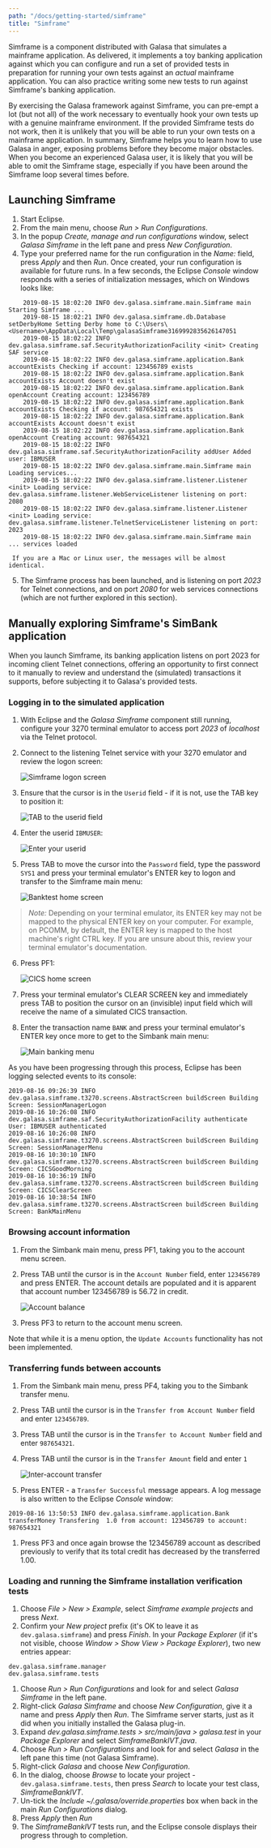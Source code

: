 ```yaml
---
path: "/docs/getting-started/simframe"
title: "Simframe"
---
```

Simframe is a component distributed with Galasa that simulates a mainframe application. As delivered, it implements a toy banking application against which you can configure and run a set of provided tests in preparation for running your own tests against an *actual* mainframe application. You can also practice writing some new tests to run against Simframe's banking application.

By exercising the Galasa framework against Simframe, you can pre-empt a lot (but not all) of the work necessary to eventually hook your own tests up with a genuine mainframe environment. If the provided Simframe tests do not work, then it is unlikely that you will be able to run your own tests on a mainframe application. In summary, Simframe helps you to learn how to use Galasa in anger, exposing problems before they become major obstacles. When you become an experienced Galasa user, it is likely that you will be able to omit the Simframe stage, especially if you have been around the Simframe loop several times before.

## Launching Simframe
1. Start Eclipse.
1. From the main menu, choose *Run > Run Configurations*.
1. In the popup *Create, manage and run configurations* window, select *Galasa Simframe* in the left pane and press *New Configuration*. 
1. Type your preferred name for the run configuration in the *Name:* field, press *Apply* and then *Run*. Once created, your run configuration is available for future runs.
In a few seconds, the Eclipse *Console* window responds with a series of initialization messages, which on Windows looks like:
```
    2019-08-15 18:02:20 INFO dev.galasa.simframe.main.Simframe main Starting Simframe ...
    2019-08-15 18:02:21 INFO dev.galasa.simframe.db.Database setDerbyHome Setting Derby home to C:\Users\<Username>\AppData\Local\Temp\galasaSimframe3169992835626147051
    2019-08-15 18:02:22 INFO dev.galasa.simframe.saf.SecurityAuthorizationFacility <init> Creating SAF service
    2019-08-15 18:02:22 INFO dev.galasa.simframe.application.Bank accountExists Checking if account: 123456789 exists
    2019-08-15 18:02:22 INFO dev.galasa.simframe.application.Bank accountExists Account doesn't exist
    2019-08-15 18:02:22 INFO dev.galasa.simframe.application.Bank openAccount Creating account: 123456789
    2019-08-15 18:02:22 INFO dev.galasa.simframe.application.Bank accountExists Checking if account: 987654321 exists
    2019-08-15 18:02:22 INFO dev.galasa.simframe.application.Bank accountExists Account doesn't exist
    2019-08-15 18:02:22 INFO dev.galasa.simframe.application.Bank openAccount Creating account: 987654321
    2019-08-15 18:02:22 INFO dev.galasa.simframe.saf.SecurityAuthorizationFacility addUser Added user: IBMUSER
    2019-08-15 18:02:22 INFO dev.galasa.simframe.main.Simframe main Loading services...
    2019-08-15 18:02:22 INFO dev.galasa.simframe.listener.Listener <init> Loading service: dev.galasa.simframe.listener.WebServiceListener listening on port: 2080
    2019-08-15 18:02:22 INFO dev.galasa.simframe.listener.Listener <init> Loading service: dev.galasa.simframe.listener.TelnetServiceListener listening on port: 2023
    2019-08-15 18:02:22 INFO dev.galasa.simframe.main.Simframe main ... services loaded
```

     If you are a Mac or Linux user, the messages will be almost identical.

5. The Simframe process has been launched, and is listening on port *2023* for Telnet connections, and on port *2080* for web services connections (which are not further explored in this section).

## Manually exploring Simframe's SimBank application
When you launch Simframe, its banking application listens on port 2023 for incoming client Telnet connections, offering an opportunity to first connect to it manually to review and understand the (simulated) transactions it supports, before subjecting it to Galasa's provided tests.

### Logging in to the simulated application
1. With Eclipse and the *Galasa Simframe* component still running, configure your 3270 terminal emulator to access port *2023* of *localhost* via the Telnet protocol. 
1. Connect to the listening Telnet service with your 3270 emulator and review the logon screen:

    ![Simframe logon screen](./simframe-logon.png)

1. Ensure that the cursor is in the `Userid` field - if it is not, use the TAB key to position it:

    ![TAB to the userid field](./simframe-userid.png) 

1. Enter the userid `IBMUSER`:

    ![Enter your userid](./simframe-ibmuser.png) 

1. Press TAB to move the cursor into the `Password` field, type the password `SYS1` and press your terminal emulator's ENTER key to logon and transfer to the Simframe main menu:

    ![Banktest home screen](./simframe-banktest.png) 

> *Note:* Depending on your terminal emulator, its ENTER key may not be mapped to the physical ENTER key on your computer. For example,
> on PCOMM, by default, the ENTER key is mapped to the host machine's right CTRL key. If you are unsure about this, review
> your terminal emulator's documentation.

6. Press PF1:

    ![CICS home screen](./simframe-cics.png) 

1. Press your terminal emulator's CLEAR SCREEN key and immediately press TAB to position the cursor on an (invisible) input field which will receive the name of a simulated CICS transaction.
1. Enter the transaction name `BANK` and press your terminal emulator's ENTER key once more to get to the Simbank main menu:

    ![Main banking menu](./simframe-mainmenu.png) 

As you have been progressing through this process, Eclipse has been logging selected events to its console:

```
2019-08-16 09:26:39 INFO dev.galasa.simframe.t3270.screens.AbstractScreen buildScreen Building Screen: SessionManagerLogon
2019-08-16 10:26:08 INFO dev.galasa.simframe.saf.SecurityAuthorizationFacility authenticate User: IBMUSER authenticated
2019-08-16 10:26:08 INFO dev.galasa.simframe.t3270.screens.AbstractScreen buildScreen Building Screen: SessionManagerMenu
2019-08-16 10:30:10 INFO dev.galasa.simframe.t3270.screens.AbstractScreen buildScreen Building Screen: CICSGoodMorning
2019-08-16 10:36:19 INFO dev.galasa.simframe.t3270.screens.AbstractScreen buildScreen Building Screen: CICSClearScreen
2019-08-16 10:38:54 INFO dev.galasa.simframe.t3270.screens.AbstractScreen buildScreen Building Screen: BankMainMenu
```
### Browsing account information
1. From the Simbank main menu, press PF1, taking you to the account menu screen.
1. Press TAB until the cursor is in the `Account Number` field, enter `123456789` and press ENTER. 
    The account details are populated and it is apparent that account number 123456789 is 56.72 in credit.

    ![Account balance](./simframe-balance.png)

1. Press PF3 to return to the account menu screen.

Note that while it is a menu option, the `Update Accounts` functionality has not been implemented.

### Transferring funds between accounts
1. From the Simbank main menu, press PF4, taking you to the Simbank transfer menu.
1. Press TAB until the cursor is in the `Transfer from Account Number` field and enter `123456789`.
1. Press TAB until the cursor is in the `Transfer to Account Number` field and enter `987654321`.
1. Press TAB until the cursor is in the `Transfer Amount` field and enter `1`

    ![Inter-account transfer](./simframe-transfer.png)

1. Press ENTER - a `Transfer Successful` message appears. A log message is also written to the Eclipse *Console* window:

```
2019-08-16 13:50:53 INFO dev.galasa.simframe.application.Bank transferMoney Transfering  1.0 from account: 123456789 to account: 987654321
```

1. Press PF3 and once again browse the 123456789 account as described previously to verify that its total credit has decreased by the transferred 1.00.

### Loading and running the Simframe installation verification tests
1. Choose *File > New > Example*, select *Simframe example projects* and press *Next*.
1. Confirm your *New project* prefix (it's OK to leave it as `dev.galasa.simframe`) and press *Finish*. In your *Package Explorer* (if it's not visible, choose *Window > Show View > Package Explorer*), two new entries appear:
```
dev.galasa.simframe.manager
dev.galasa.simframe.tests 
```
1. Choose *Run > Run Configurations* and look for and select *Galasa Simframe* in the left pane.
1. Right-click *Galasa Simframe* and choose *New Configuration*, give it a name and press *Apply* then *Run*. The Simframe server starts, just as it did when you initially installed the Galasa plug-in.
1. Expand *dev.galasa.simframe.tests > src/main/java > galasa.test* in your *Package Explorer* and select *SimframeBankIVT.java*.
1. Choose *Run > Run Configurations* and look for and select *Galasa* in the left pane this time (not Galasa Simframe).
1. Right-click *Galasa* and choose *New Configuration*.
1. In the dialog, choose *Browse* to locate your project - `dev.galasa.simframe.tests`, then press *Search* to locate your test class, *SimframeBankIVT*.
1. Un-tick the *Include ~/.galasa/override.properties* box when back in the main *Run Configurations* dialog.
1. Press *Apply* then *Run* 
1. The *SimframeBankIVT* tests run, and the Eclipse console displays their progress through to completion.